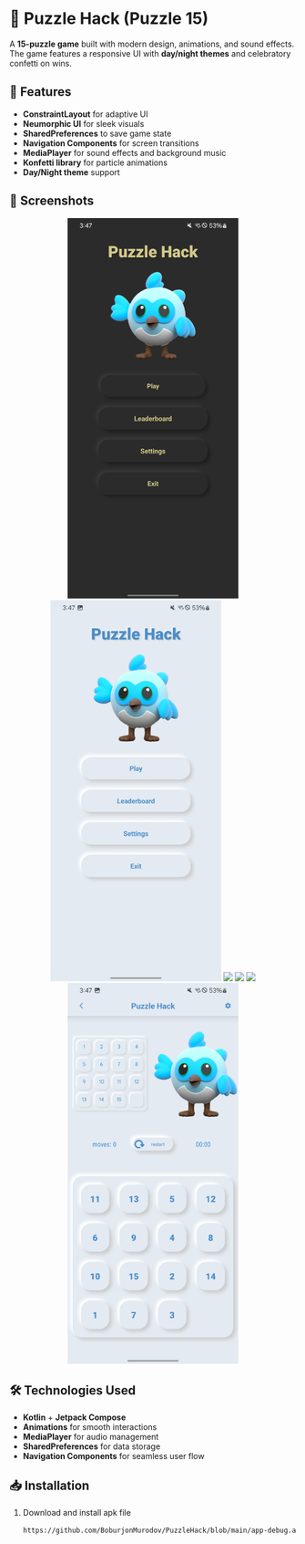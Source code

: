 # 🧩 Puzzle Hack (Puzzle 15)

A **15-puzzle game** built with modern design, animations, and sound effects. The game features a responsive UI with **day/night themes** and celebratory confetti on wins.

## 🚀 Features
- **ConstraintLayout** for adaptive UI  
- **Neumorphic UI** for sleek visuals  
- **SharedPreferences** to save game state  
- **Navigation Components** for screen transitions  
- **MediaPlayer** for sound effects and background music  
- **Konfetti library** for particle animations  
- **Day/Night theme** support  

## 📸 Screenshots
<p align="center">
  <img src="./Screenshot_20241025_154713_PuzzleHack.jpg" width="300"/>
  <img src="./Screenshot_20241025_154718_PuzzleHack.jpg" width="300"/>
  <img src="./Screenshot_20241025_154720_PuzzleHack.jpg" width="300"/>
  <img src="./Screenshot_20241025_154721_PuzzleHack.jpg" width="300"/>
  <img src="./Screenshot_20241025_154722_PuzzleHack.jpg" width="300"/>
  <img src="./Screenshot_20241025_154723_PuzzleHack.jpg" width="300"/>
</p>

## 🛠️ Technologies Used
- **Kotlin** + **Jetpack Compose**  
- **Animations** for smooth interactions  
- **MediaPlayer** for audio management  
- **SharedPreferences** for data storage  
- **Navigation Components** for seamless user flow  

## 📥 Installation
1. Download and install apk file
   ```bash
   https://github.com/BoburjonMurodov/PuzzleHack/blob/main/app-debug.apk
